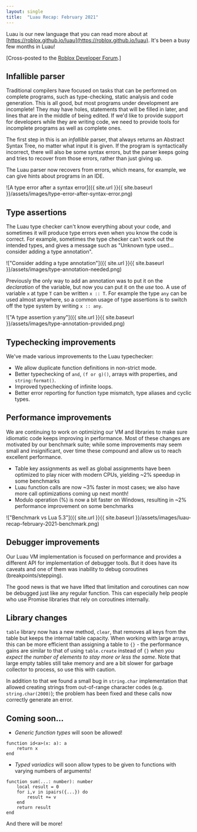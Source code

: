 ```yaml
---
layout: single
title:  "Luau Recap: February 2021"
---
```


Luau is our new language that you can read more about at [https://roblox.github.io/luau](https://roblox.github.io/luau). It's been a busy few months in Luau!

[Cross-posted to the [Roblox Developer Forum](https://devforum.roblox.com/t/luau-recap-february-2021/).]

## Infallible parser

Traditional compilers have focused on tasks that can be performed on complete programs, such as type-checking, static analysis and code generation. This is all good, but most programs under development are incomplete! They may have holes, statements that will be filled in later, and lines that are in the middle of being edited. If we'd like to provide support for developers while they are writing code, we need to provide tools for incomplete programs as well as complete ones.

The first step in this is an *infallible* parser, that always returns an Abstract Syntax Tree, no matter what input it is given. If the program is syntactically incorrect, there will also be some syntax errors, but the parser keeps going and tries to recover from those errors, rather than just giving up.

The Luau parser now recovers from errors, which means, for example, we can give hints about programs in an IDE.

![A type error after a syntax error]({{ site.url }}{{ site.baseurl }}/assets/images/type-error-after-syntax-error.png)

## Type assertions

The Luau type checker can't know everything about your code, and sometimes it will produce type errors even when you know the code is correct. For example, sometimes the type checker can't work out the intended types, and gives a message such as "Unknown type used... consider adding a type annotation".

!["Consider adding a type annotation"]({{ site.url }}{{ site.baseurl }}/assets/images/type-annotation-needed.png)

Previously the only way to add an annotation was to put it on the *declaration* of the variable, but now you can put it on the *use* too.  A use of variable `x` at type `T` can be written `x :: T`. For example the type `any` can be used almost anywhere, so a common usage of type assertions is to switch off the type system by writing `x :: any`.

!["A type assertion y:any"]({{ site.url }}{{ site.baseurl }}/assets/images/type-annotation-provided.png)

## Typechecking improvements

We've made various improvements to the Luau typechecker:

 * We allow duplicate function definitions in non-strict mode.
 * Better typechecking of `and`, `(f or g)()`, arrays with properties, and `string:format()`.
 * Improved typechecking of infinite loops.
 * Better error reporting for function type mismatch, type aliases and cyclic types.

## Performance improvements

We are continuing to work on optimizing our VM and libraries to make sure idiomatic code keeps improving in performance. Most of these changes are motivated by our benchmark suite; while some improvements may seem small and insignificant, over time these compound and allow us to reach excellent performance.

 * Table key assignments as well as global assignments have been optimized to play nicer with modern CPUs, yielding ~2% speedup in some benchmarks
 * Luau function calls are now ~3% faster in most cases; we also have more call optimizations coming up next month!
 * Modulo operation (%) is now a bit faster on Windows, resulting in ~2% performance improvement on some benchmarks

!["Benchmark vs Lua 5.3"]({{ site.url }}{{ site.baseurl }}/assets/images/luau-recap-february-2021-benchmark.png)

## Debugger improvements

Our Luau VM implementation is focused on performance and provides a different API for implementation of debugger tools. But it does have its caveats and one of them was inability to debug coroutines (breakpoints/stepping).

The good news is that we have lifted that limitation and coroutines can now be debugged just like any regular function. This can especially help people who use Promise libraries that rely on coroutines internally.

## Library changes

`table` library now has a new method, `clear`, that removes all keys from the table but keeps the internal table capacity. When working with large arrays, this can be more efficient than assigning a table to `{}` - the performance gains are similar to that of using `table.create` instead of `{}` *when you expect the number of elements to stay more or less the same*. Note that large empty tables still take memory and are a bit slower for garbage collector to process, so use this with caution.

In addition to that we found a small bug in `string.char` implementation that allowed creating strings from out-of-range character codes (e.g. `string.char(2000)`); the problem has been fixed and these calls now correctly generate an error.

## Coming soon...

* _Generic function types_ will soon be allowed!
```
function id<a>(x: a): a
    return x
end
```

* _Typed variadics_ will soon allow types to be given to functions with varying numbers of arguments!
```
function sum(...: number): number
    local result = 0
    for i,v in ipairs({...}) do
        result += v
    end
    return result
end
```

And there will be more!
